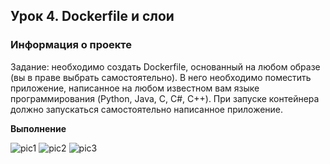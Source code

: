 ## Урок 4. Dockerfile и слои

### **Информация о проекте**

Задание: необходимо создать Dockerfile, основанный на любом образе (вы в праве выбрать самостоятельно).
В него необходимо поместить приложение, написанное на любом известном вам языке программирования (Python, Java, C, С#, C++).
При запуске контейнера должно запускаться самостоятельно написанное приложение.




**Выполнение**

![pic1](https://github.com/DimitryZykin/Containerisation/blob/main/Seminar_4/src/Pic_1.png) 
![pic2](https://github.com/DimitryZykin/Containerisation/blob/main/Seminar_4/src/Pic_2.png) 
![pic3](https://github.com/DimitryZykin/Containerisation/blob/main/Seminar_4/src/Pic_3.png) 
